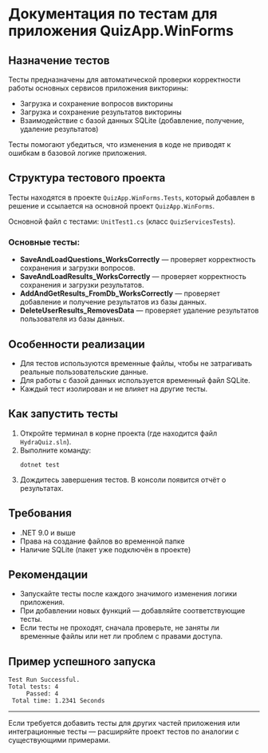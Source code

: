 # Документация по тестам для приложения QuizApp.WinForms

## Назначение тестов

Тесты предназначены для автоматической проверки корректности работы основных сервисов приложения викторины:
- Загрузка и сохранение вопросов викторины
- Загрузка и сохранение результатов викторины
- Взаимодействие с базой данных SQLite (добавление, получение, удаление результатов)

Тесты помогают убедиться, что изменения в коде не приводят к ошибкам в базовой логике приложения.

## Структура тестового проекта

Тесты находятся в проекте `QuizApp.WinForms.Tests`, который добавлен в решение и ссылается на основной проект `QuizApp.WinForms`.

Основной файл с тестами: `UnitTest1.cs` (класс `QuizServicesTests`).

### Основные тесты:
- **SaveAndLoadQuestions_WorksCorrectly** — проверяет корректность сохранения и загрузки вопросов.
- **SaveAndLoadResults_WorksCorrectly** — проверяет корректность сохранения и загрузки результатов.
- **AddAndGetResults_FromDb_WorksCorrectly** — проверяет добавление и получение результатов из базы данных.
- **DeleteUserResults_RemovesData** — проверяет удаление результатов пользователя из базы данных.

## Особенности реализации
- Для тестов используются временные файлы, чтобы не затрагивать реальные пользовательские данные.
- Для работы с базой данных используется временный файл SQLite.
- Каждый тест изолирован и не влияет на другие тесты.

## Как запустить тесты

1. Откройте терминал в корне проекта (где находится файл `HydraQuiz.sln`).
2. Выполните команду:
   ```
   dotnet test
   ```
3. Дождитесь завершения тестов. В консоли появится отчёт о результатах.

## Требования
- .NET 9.0 и выше
- Права на создание файлов во временной папке
- Наличие SQLite (пакет уже подключён в проекте)

## Рекомендации
- Запускайте тесты после каждого значимого изменения логики приложения.
- При добавлении новых функций — добавляйте соответствующие тесты.
- Если тесты не проходят, сначала проверьте, не заняты ли временные файлы или нет ли проблем с правами доступа.

## Пример успешного запуска
```
Test Run Successful.
Total tests: 4
     Passed: 4
 Total time: 1.2341 Seconds
```

---

Если требуется добавить тесты для других частей приложения или интеграционные тесты — расширяйте проект тестов по аналогии с существующими примерами. 